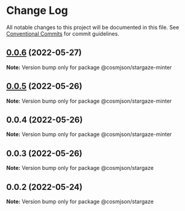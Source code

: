 # Change Log

All notable changes to this project will be documented in this file.
See [Conventional Commits](https://conventionalcommits.org) for commit guidelines.

## [0.0.6](https://github.com/cosmology-tech/cosmjson/compare/@cosmjson/stargaze-minter@0.0.5...@cosmjson/stargaze-minter@0.0.6) (2022-05-27)

**Note:** Version bump only for package @cosmjson/stargaze-minter





## [0.0.5](https://github.com/cosmology-tech/cosmjson/compare/@cosmjson/stargaze-minter@0.0.4...@cosmjson/stargaze-minter@0.0.5) (2022-05-26)

**Note:** Version bump only for package @cosmjson/stargaze-minter





## 0.0.4 (2022-05-26)

**Note:** Version bump only for package @cosmjson/stargaze-minter





## 0.0.3 (2022-05-26)

**Note:** Version bump only for package @cosmjson/stargaze





## 0.0.2 (2022-05-24)

**Note:** Version bump only for package @cosmjson/stargaze
